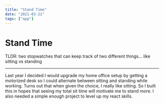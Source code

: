 ```yaml
---
title: "Stand Time"
date: "2021-03-22"
tags: ["app"]
---
```


# Stand Time

TLDR: two stopwatches that can keep track of two different things... like sitting vs standing

---

Last year I decided I would upgrade my home office setup by getting a motorized desk so I could alternate between sitting and standing while working. Turns out that when given the choice, I really like sitting. So I built this in hopes that seeing my total sit time will motivate me to stand more. I also needed a simple enough project to level up my react skills.
